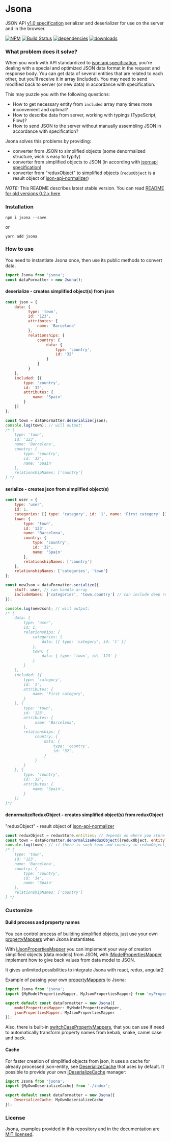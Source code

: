 # Jsona
JSON API [v1.0 specification](http://jsonapi.org/format/1.0/) serializer and deserializer for use on the server and in the browser.

[![NPM](https://img.shields.io/npm/v/jsona.svg)](https://www.npmjs.com/package/jsona/)
[![Build Status](https://travis-ci.org/olosegres/jsona.svg?branch=master)](https://travis-ci.org/olosegres/jsona)
[![dependencies](https://img.shields.io/static/v1?label=dependencies&message=none&color=success)](https://www.npmjs.com/package/jsona/)
[![downloads](https://img.shields.io/npm/dm/jsona.svg)](https://www.npmjs.com/package/jsona/)

### What problem does it solve?
When you work with API standardized to [json:api specification](http://jsonapi.org/format/1.0/), you're dealing with a special and optimized JSON data format in the request and response body.
You can get data of several entities that are related to each other, but you'll receive it in array (included).
You may need to send modified back to server (or new data) in accordance with specification.

This may puzzle you with the following questions:

* How to get necessary entity from `included` array many times more inconvenient and optimal?
* How to describe data from server, working with typings (TypeScript, Flow)?
* How to send JSON to the server without manually assembling JSON in accordance with specification?

Jsona solves this problems by providing:
* converter from JSON to simplified objects (some denormalized structure, wich is easy to typify)
* converter from simplified objects to JSON (in according with [json:api specification](http://jsonapi.org/format/1.0/))
* converter from "reduxObject" to simplified objects (`reduxObject` is a result object of [json-api-normalizer](https://github.com/yury-dymov/json-api-normalizer))

*NOTE:* This README describes latest stable version. You can read [README for old versions 0.2.x here](README_0_2.md)

### Installation

```
npm i jsona --save
```
or

```
yarn add jsona
```


### How to use

You need to instantiate Jsona once, then use its public methods to convert data.
```javascript
import Jsona from 'jsona';
const dataFormatter = new Jsona();
```

#### deserialize - creates simplified object(s) from json
```javascript
const json = {
    data: {
          type: 'town',
          id: '123',
          attributes: {
              name: 'Barcelona'
          },
          relationships: {
              country: {
                  data: {
                      type: 'country',
                      id: '32'
                  }
              }
          }
    },
    included: [{
        type: 'country',
        id: '32',
        attributes: {
            name: 'Spain'
        }
    }]
};

const town = dataFormatter.deserialize(json);
console.log(town); // will output:
/* {
    type: 'town',
    id: '123',
    name: 'Barcelona',
    country: {
        type: 'country',
        id: '32',
        name: 'Spain'
    },
    relationshipNames: ['country']
} */
```

#### serialize - creates json from simplified object(s)
```javascript
const user = {
    type: 'user',
    id: 1,
    categories: [{ type: 'category', id: '1', name: 'First category' }],
    town: {
        type: 'town',
        id: '123',
        name: 'Barcelona',
        country: {
            type: 'country',
            id: '32',
            name: 'Spain'
        },
        relationshipNames: ['country']
    },
    relationshipNames: ['categories', 'town']
};

const newJson = dataFormatter.serialize({
    stuff: user, // can handle array
    includeNames: ['categories', 'town.country'] // can include deep relations via dot
});

console.log(newJson); // will output:
/* {
    data: {
        type: 'user',
        id: 1,
        relationships: {
            categories: {
                data: [{ type: 'category', id: '1' }]
            },
            town: {
                data: { type: 'town', id: '123' }
            }
        }
    },
    included: [{
        type: 'category',
        id: '1',
        attributes: {
            name: 'First category',
        }
    }, {
        type: 'town',
        id: '123',
        attributes: {
             name: 'Barcelona',
        },
        relationships: {
             country: {
                 data: {
                     type: 'country',
                     id: '32',
                 }
             }
        }
    }, {
        type: 'country',
        id: '32',
        attributes: {
            name: 'Spain',
        }
    }]
}*/
```

#### denormalizeReduxObject - creates simplified object(s) from reduxObject
"reduxObject" - result object of [json-api-normalizer](https://github.com/yury-dymov/json-api-normalizer)

```javascript
const reduxObject = reduxStore.entities; // depends on where you store it
const town = dataFormatter.denormalizeReduxObject({reduxObject, entityType: 'town', entityIds: '123'});
console.log(town); // if there is such town and country in reduxObject, it will output:
/* {
    type: 'town',
    id: '123',
    name: 'Barcelona',
    country: {
        type: 'country',
        id: '34',
        name: 'Spain'
    },
    relationshipNames: ['country']
} */
```

### Customize

#### Build process and property names
You can control process of building simplified objects, just use your own [propertyMappers](src/simplePropertyMappers.ts) when Jsona instantiates.

With [IJsonPropertiesMapper](src/JsonaTypes.ts) you can implement your way of creation simplified objects (data models) from JSON, with [IModelPropertiesMapper](src/JsonaTypes.ts) implement how to give back values from data model to JSON.

It gives unlimited possibilities to integrate Jsona with react, redux, angular2

Example of passing your own [propertyMappers](src/simplePropertyMappers.ts) to Jsona:
```javascript
import Jsona from 'jsona';
import {MyModelPropertiesMapper, MyJsonPropertiesMapper} from 'myPropertyMappers';

export default const dataFormatter = new Jsona({
    modelPropertiesMapper: MyModelPropertiesMapper,
    jsonPropertiesMapper: MyJsonPropertiesMapper
});
```
Also, there is built-in [switchCasePropertyMappers](src/switchCasePropertyMappers.ts), that you can use if need to automatically transform property names from kebab, snake, camel case and back. 

#### Cache
For faster creation of simplified objects from json, it uses a cache for already processed json-entity, see [DeserializeCache](src/cache.ts) that uses by default.
It possible to provide your own [IDeserializeCache](src/JsonaTypes.ts) manager:
```javascript
import Jsona from 'jsona';
import {MyOwnDeserializeCache} from './index';

export default const dataFormatter = new Jsona({
    DeserializeCache: MyOwnDeserializeCache
});
```

### License
Jsona, examples provided in this repository and in the documentation are [MIT licensed](./LICENSE).
